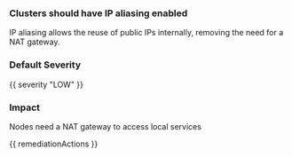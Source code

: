 
### Clusters should have IP aliasing enabled

IP aliasing allows the reuse of public IPs internally, removing the need for a NAT gateway.

### Default Severity
{{ severity "LOW" }}

### Impact
Nodes need a NAT gateway to access local services

<!-- DO NOT CHANGE -->
{{ remediationActions }}

